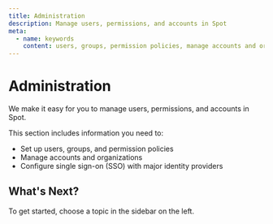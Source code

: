 ```yaml
---
title: Administration
description: Manage users, permissions, and accounts in Spot
meta:
  - name: keywords
    content: users, groups, permission policies, manage accounts and organizations, single sign on, SSO, Okta
---
```


# Administration

We make it easy for you to manage users, permissions, and accounts in Spot.

This section includes information you need to:

- Set up users, groups, and permission policies
- Manage accounts and organizations
- Configure single sign-on (SSO) with major identity providers

## What's Next?

To get started, choose a topic in the sidebar on the left.
